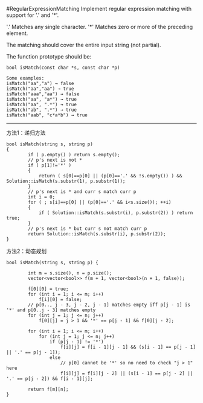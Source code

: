 #RegularExpressionMatching
Implement regular expression matching with support for '.' and '*'.

'.' Matches any single character.
'*' Matches zero or more of the preceding element.

The matching should cover the entire input string (not partial).

The function prototype should be:
```
bool isMatch(const char *s, const char *p)

Some examples:
isMatch("aa","a") → false
isMatch("aa","aa") → true
isMatch("aaa","aa") → false
isMatch("aa", "a*") → true
isMatch("aa", ".*") → true
isMatch("ab", ".*") → true
isMatch("aab", "c*a*b") → true
```

---


方法1：递归方法
```
bool isMatch(string s, string p) 
{
        if ( p.empty() ) return s.empty();
        // p's next is not *
        if ( p[1]!='*' )
        {
            return ( s[0]==p[0] || (p[0]=='.' && !s.empty()) ) && Solution::isMatch(s.substr(1), p.substr(1));
        }
        // p's next is * and curr s match curr p
        int i = 0;
        for ( ; s[i]==p[0] || (p[0]=='.' && i<s.size()); ++i)
        {
            if ( Solution::isMatch(s.substr(i), p.substr(2)) ) return true; 
        }
        // p's next is * but curr s not match curr p
        return Solution::isMatch(s.substr(i), p.substr(2));
}
```








方法2：动态规划
```
bool isMatch(string s, string p) {
        
        int m = s.size(), n = p.size();
        vector<vector<bool>> f(m + 1, vector<bool>(n + 1, false));

        f[0][0] = true;
        for (int i = 1; i <= m; i++)
            f[i][0] = false;
        // p[0.., j - 3, j - 2, j - 1] matches empty iff p[j - 1] is '*' and p[0..j - 3] matches empty
        for (int j = 1; j <= n; j++)
            f[0][j] = j > 1 && '*' == p[j - 1] && f[0][j - 2];

        for (int i = 1; i <= m; i++)
            for (int j = 1; j <= n; j++)
                if (p[j - 1] != '*')
                    f[i][j] = f[i - 1][j - 1] && (s[i - 1] == p[j - 1] || '.' == p[j - 1]);
                else
                    // p[0] cannot be '*' so no need to check "j > 1" here
                    f[i][j] = f[i][j - 2] || (s[i - 1] == p[j - 2] || '.' == p[j - 2]) && f[i - 1][j];

        return f[m][n];
}
```

